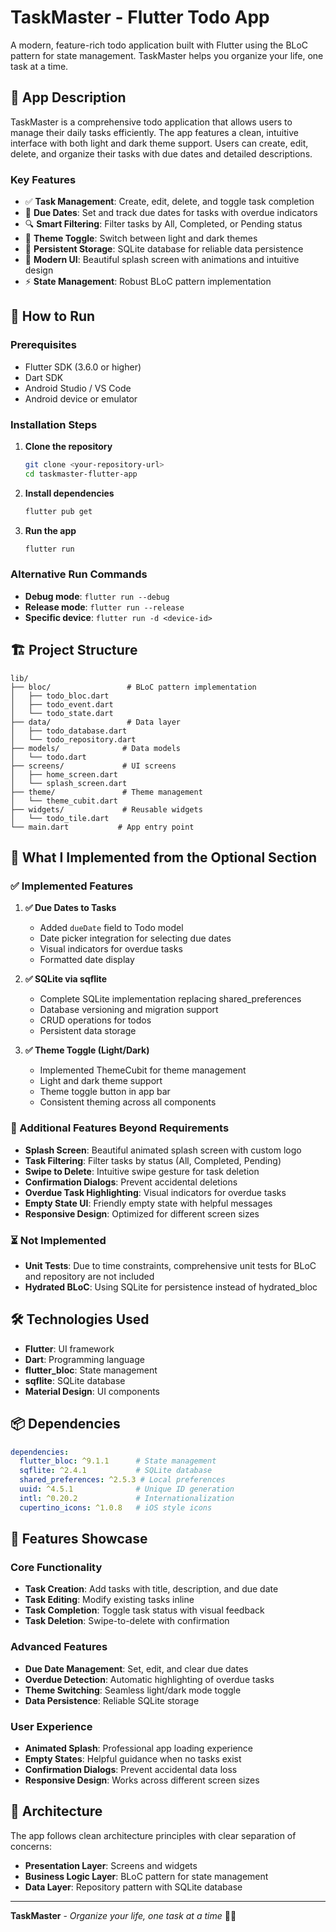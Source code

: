 # TaskMaster - Flutter Todo App

A modern, feature-rich todo application built with Flutter using the BLoC pattern for state management. TaskMaster helps you organize your life, one task at a time.

## 📱 App Description

TaskMaster is a comprehensive todo application that allows users to manage their daily tasks efficiently. The app features a clean, intuitive interface with both light and dark theme support. Users can create, edit, delete, and organize their tasks with due dates and detailed descriptions.

### Key Features

- ✅ **Task Management**: Create, edit, delete, and toggle task completion
- 📅 **Due Dates**: Set and track due dates for tasks with overdue indicators
- 🔍 **Smart Filtering**: Filter tasks by All, Completed, or Pending status
- 🌙 **Theme Toggle**: Switch between light and dark themes
- 💾 **Persistent Storage**: SQLite database for reliable data persistence
- 🎨 **Modern UI**: Beautiful splash screen with animations and intuitive design
- ⚡ **State Management**: Robust BLoC pattern implementation

## 🚀 How to Run

### Prerequisites

- Flutter SDK (3.6.0 or higher)
- Dart SDK
- Android Studio / VS Code
- Android device or emulator

### Installation Steps

1. **Clone the repository**
   ```bash
   git clone <your-repository-url>
   cd taskmaster-flutter-app
   ```

2. **Install dependencies**
   ```bash
   flutter pub get
   ```

3. **Run the app**
   ```bash
   flutter run
   ```

### Alternative Run Commands

- **Debug mode**: `flutter run --debug`
- **Release mode**: `flutter run --release`
- **Specific device**: `flutter run -d <device-id>`

## 🏗️ Project Structure

```
lib/
├── bloc/                 # BLoC pattern implementation
│   ├── todo_bloc.dart
│   ├── todo_event.dart
│   └── todo_state.dart
├── data/                 # Data layer
│   ├── todo_database.dart
│   └── todo_repository.dart
├── models/              # Data models
│   └── todo.dart
├── screens/             # UI screens
│   ├── home_screen.dart
│   └── splash_screen.dart
├── theme/               # Theme management
│   └── theme_cubit.dart
├── widgets/             # Reusable widgets
│   └── todo_tile.dart
└── main.dart           # App entry point
```

## 🎯 What I Implemented from the Optional Section

### ✅ Implemented Features

1. **✅ Due Dates to Tasks**
    - Added `dueDate` field to Todo model
    - Date picker integration for selecting due dates
    - Visual indicators for overdue tasks
    - Formatted date display

2. **✅ SQLite via sqflite**
    - Complete SQLite implementation replacing shared_preferences
    - Database versioning and migration support
    - CRUD operations for todos
    - Persistent data storage

3. **✅ Theme Toggle (Light/Dark)**
    - Implemented ThemeCubit for theme management
    - Light and dark theme support
    - Theme toggle button in app bar
    - Consistent theming across all components

### 🔄 Additional Features Beyond Requirements

- **Splash Screen**: Beautiful animated splash screen with custom logo
- **Task Filtering**: Filter tasks by status (All, Completed, Pending)
- **Swipe to Delete**: Intuitive swipe gesture for task deletion
- **Confirmation Dialogs**: Prevent accidental deletions
- **Overdue Task Highlighting**: Visual indicators for overdue tasks
- **Empty State UI**: Friendly empty state with helpful messages
- **Responsive Design**: Optimized for different screen sizes

### ⏳ Not Implemented

- **Unit Tests**: Due to time constraints, comprehensive unit tests for BLoC and repository are not included
- **Hydrated BLoC**: Using SQLite for persistence instead of hydrated_bloc

## 🛠️ Technologies Used

- **Flutter**: UI framework
- **Dart**: Programming language
- **flutter_bloc**: State management
- **sqflite**: SQLite database
- **Material Design**: UI components

## 📦 Dependencies

```yaml
dependencies:
  flutter_bloc: ^9.1.1      # State management
  sqflite: ^2.4.1           # SQLite database
  shared_preferences: ^2.5.3 # Local preferences
  uuid: ^4.5.1              # Unique ID generation
  intl: ^0.20.2             # Internationalization
  cupertino_icons: ^1.0.8   # iOS style icons
```

## 🎨 Features Showcase

### Core Functionality
- **Task Creation**: Add tasks with title, description, and due date
- **Task Editing**: Modify existing tasks inline
- **Task Completion**: Toggle task status with visual feedback
- **Task Deletion**: Swipe-to-delete with confirmation

### Advanced Features
- **Due Date Management**: Set, edit, and clear due dates
- **Overdue Detection**: Automatic highlighting of overdue tasks
- **Theme Switching**: Seamless light/dark mode toggle
- **Data Persistence**: Reliable SQLite storage

### User Experience
- **Animated Splash**: Professional app loading experience
- **Empty States**: Helpful guidance when no tasks exist
- **Confirmation Dialogs**: Prevent accidental data loss
- **Responsive Design**: Works across different screen sizes

## 🔧 Architecture

The app follows clean architecture principles with clear separation of concerns:

- **Presentation Layer**: Screens and widgets
- **Business Logic Layer**: BLoC pattern for state management
- **Data Layer**: Repository pattern with SQLite database

---

**TaskMaster** - *Organize your life, one task at a time* 📝✨